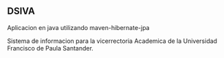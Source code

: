 ## DSIVA
Aplicacion en java utilizando maven-hibernate-jpa

Sistema de informacion para la vicerrectoria Academica de la Universidad Francisco de Paula Santander.
